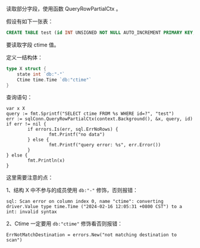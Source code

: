 读取部分字段，使用函数 QueryRowPartialCtx 。

假设有如下一张表：

```sql
CREATE TABLE test (id INT UNSIGNED NOT NULL AUTO_INCREMENT PRIMARY KEY, ctime DATETIME);
```

要读取字段 ctime 值。

定义一结构体：

```go
type X struct {
	state int `db:"-"`
	Ctime time.Time `db:"ctime"`
}
```


查询语句：

```
var x X
query := fmt.Sprintf("SELECT ctime FROM %s WHERE id=?", "test")
err := sqlConn.QueryRowPartialCtx(context.Background(), &x, query, id)
if err != nil {
		if errors.Is(err, sql.ErrNoRows) {
				fmt.Printf("no data")
		} else {
				fmt.Printf("query error: %s", err.Error())
		}
} else {
		fmt.Println(x)
}
```

这里需要注意的点：

1、结构 X 中不参与的成员使用 `db:"-"` 修饰，否则报错：

```
sql: Scan error on column index 0, name "ctime": converting driver.Value type time.Time ("2024-02-16 12:05:31 +0800 CST") to a int: invalid syntax
```

2、Ctime 一定要用 `db:"ctime"` 修饰看否则报错：

```
ErrNotMatchDestination = errors.New("not matching destination to scan")
```
